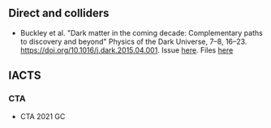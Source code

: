 ## Direct and colliders
- Buckley et al. "Dark matter in the coming decade: Complementary paths to discovery and beyond" Physics of the Dark Universe, 7–8, 16–23. https://doi.org/10.1016/j.dark.2015.04.001. Issue [here](https://github.com/micheledoro/gDMbounds/issues?q=is%3Aissue+is%3Aclosed). Files [here](https://github.com/micheledoro/gDMbounds/tree/09efd8e9c08c11d836a4fb080516685ebe28f050/dmbounds/bounds/directsearches)

## IACTS
### CTA
- CTA 2021 GC
